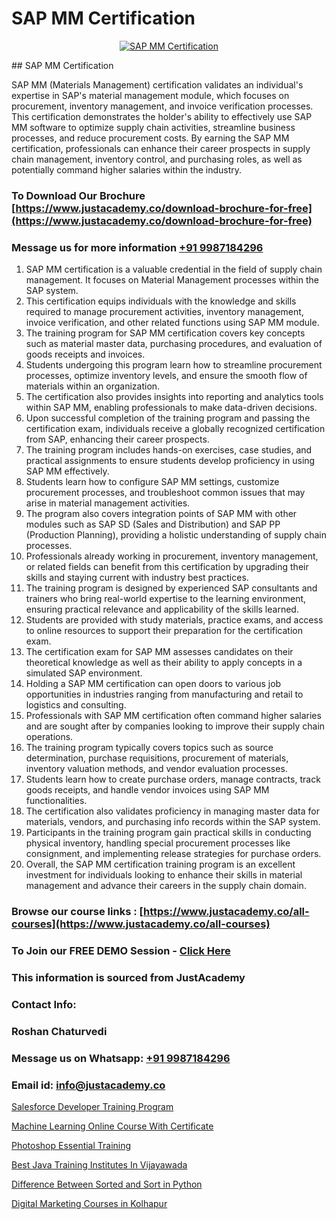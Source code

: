 # SAP MM Certification

<p align="center">
  <a href="https://justacademy.co/course-detail/sap-abap-on-hana-training">
    <img src="https://justacademy.co/storage2/course_image/1708336814_course_image.png" alt="SAP MM Certification">
  </a>
</p>
## SAP MM Certification

SAP MM (Materials Management) certification validates an individual's expertise in SAP's material management module, which focuses on procurement, inventory management, and invoice verification processes. This certification demonstrates the holder's ability to effectively use SAP MM software to optimize supply chain activities, streamline business processes, and reduce procurement costs. By earning the SAP MM certification, professionals can enhance their career prospects in supply chain management, inventory control, and purchasing roles, as well as potentially command higher salaries within the industry.
### To Download Our Brochure [https://www.justacademy.co/download-brochure-for-free](https://www.justacademy.co/download-brochure-for-free)
### Message us for more information [+91 9987184296](https://api.whatsapp.com/send?phone=919987184296)
1) SAP MM certification is a valuable credential in the field of supply chain management. It focuses on Material Management processes within the SAP system.
2) This certification equips individuals with the knowledge and skills required to manage procurement activities, inventory management, invoice verification, and other related functions using SAP MM module.
3) The training program for SAP MM certification covers key concepts such as material master data, purchasing procedures, and evaluation of goods receipts and invoices.
4) Students undergoing this program learn how to streamline procurement processes, optimize inventory levels, and ensure the smooth flow of materials within an organization.
5) The certification also provides insights into reporting and analytics tools within SAP MM, enabling professionals to make data-driven decisions.
6) Upon successful completion of the training program and passing the certification exam, individuals receive a globally recognized certification from SAP, enhancing their career prospects.
7) The training program includes hands-on exercises, case studies, and practical assignments to ensure students develop proficiency in using SAP MM effectively.
8) Students learn how to configure SAP MM settings, customize procurement processes, and troubleshoot common issues that may arise in material management activities.
9) The program also covers integration points of SAP MM with other modules such as SAP SD (Sales and Distribution) and SAP PP (Production Planning), providing a holistic understanding of supply chain processes.
10) Professionals already working in procurement, inventory management, or related fields can benefit from this certification by upgrading their skills and staying current with industry best practices.
11) The training program is designed by experienced SAP consultants and trainers who bring real-world expertise to the learning environment, ensuring practical relevance and applicability of the skills learned.
12) Students are provided with study materials, practice exams, and access to online resources to support their preparation for the certification exam.
13) The certification exam for SAP MM assesses candidates on their theoretical knowledge as well as their ability to apply concepts in a simulated SAP environment.
14) Holding a SAP MM certification can open doors to various job opportunities in industries ranging from manufacturing and retail to logistics and consulting.
15) Professionals with SAP MM certification often command higher salaries and are sought after by companies looking to improve their supply chain operations.
16) The training program typically covers topics such as source determination, purchase requisitions, procurement of materials, inventory valuation methods, and vendor evaluation processes.
17) Students learn how to create purchase orders, manage contracts, track goods receipts, and handle vendor invoices using SAP MM functionalities.
18) The certification also validates proficiency in managing master data for materials, vendors, and purchasing info records within the SAP system.
19) Participants in the training program gain practical skills in conducting physical inventory, handling special procurement processes like consignment, and implementing release strategies for purchase orders.
20) Overall, the SAP MM certification training program is an excellent investment for individuals looking to enhance their skills in material management and advance their careers in the supply chain domain.

### Browse our course links : [https://www.justacademy.co/all-courses](https://www.justacademy.co/all-courses) 
### To Join our FREE DEMO Session - [Click Here](https://www.justacademy.co/register-for-course-demo)


### This information is sourced from JustAcademy
### Contact Info:
### Roshan Chaturvedi
### Message us on Whatsapp: [+91 9987184296](https://api.whatsapp.com/send?phone=919987184296)
### Email id: [info@justacademy.co](mailto:info@justacademy.co)
                
[Salesforce Developer Training Program](https://www.linkedin.com/pulse/salesforce-developer-training-program-software-training-sunnyvale-8ybtc?trackingId=Z5Ur%2BOcFM90JsfDyJImUVQ%3D%3D&lipi=urn%3Ali%3Apage%3Ad_flagship3_company_admin%3BviNdRu1RQq6I56HA85%2BzdA%3D%3D)

[Machine Learning Online Course With Certificate](https://www.linkedin.com/pulse/machine-learning-online-course-certificate-justacademy-london-5r67f?trackingId=y6DSZdba6WXZxCkryydZzQ%3D%3D&lipi=urn%3Ali%3Apage%3Ad_flagship3_company_admin%3BktV9tJs7QaWTumhj4BQ9XQ%3D%3D)

[Photoshop Essential Training](https://medium.com/@akanshapatil/photoshop-essential-training-e9fa450bc5d8)

[Best Java Training Institutes In Vijayawada](https://medium.com/@justacademytraining/best-java-training-institutes-in-vijayawada-617a5e8a7081)

[Difference Between Sorted and Sort in Python](https://justacademyin.github.io/justacademy/difference-between-sorted-and-sort-in-python)

[Digital Marketing Courses in Kolhapur](https://justacademyin.github.io/justacademy/digital-marketing-courses-in-kolhapur)

